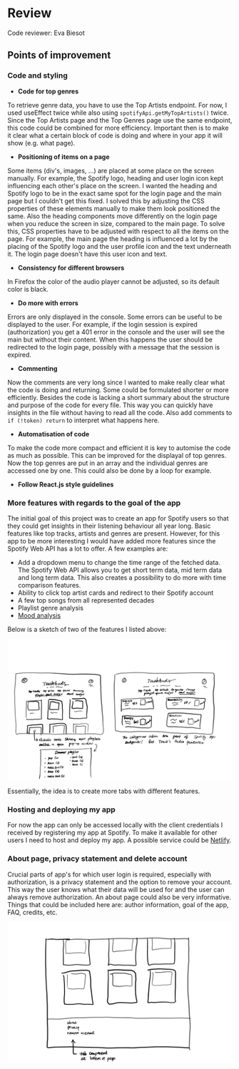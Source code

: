 # Review
Code reviewer: Eva Biesot

## Points of improvement

### Code and styling
* **Code for top genres**

To retrieve genre data, you have to use the Top Artists endpoint. For now, I used useEffect twice while also using `spotifyApi.getMyTopArtists()` twice. Since the Top Artists page and the Top Genres page use the same endpoint, this code could be combined for more efficiency. Important then is to make it clear what a certain block of code is doing and where in your app it will show (e.g. what page).

* **Positioning of items on a page**

Some items (div's, images, ...) are placed at some place on the screen manually. For example, the Spotify logo, heading and user login icon kept influencing each other's place on the screen. I wanted the heading and Spotify logo to be in the exact same spot for the login page and the main page but I couldn't get this fixed. I solved this by adjusting the CSS properties of these elements manually to make them look positioned the same. Also the heading components move differently on the login page when you reduce the screen in size, compared to the main page. To solve this, CSS properties have to be adjusted with respect to all the items on the page. For example, the main page the heading is influenced a lot by the placing of the Spotify logo and the user profile icon and the text underneath it. The login page doesn't have this user icon and text. 

* **Consistency for different browsers**

In Firefox the color of the audio player cannot be adjusted, so its default color is black.

* **Do more with errors**

Errors are only displayed in the console. Some errors can be useful to be displayed to the user. For example, if the login session is expired (authorization) you get a 401 error in the console and the user will see the main but without their content. When this happens the user should be redirected to the login page, possibly with a message that the session is expired.

* **Commenting**

Now the comments are very long since I wanted to make really clear what the code is doing and returning. Some could be formulated shorter or more efficiently. Besides the code is lacking a short summary about the structure and purpose of the code for every file. This way you can quickly have insights in the file without having to read all the code. Also add comments to `if (!token) return` to interpret what happens here.

* **Automatisation of code**

To make the code more compact and efficient it is key to automise the code as much as possible. This can be improved for the displayal of top genres. Now the top genres are put in an array and the individual genres are accessed one by one. This could also be done by a loop for example.

* **Follow React.js style guidelines**

### More features with regards to the goal of the app
The initial goal of this project was to create an app for Spotify users so that they could get insights in their listening behaviour all year long. Basic features like top tracks, artists and genres are present. However, for this app to be more interesting I would have added more features since the Spotify Web API has a lot to offer. A few examples are:

* Add a dropdown menu to change the time range of the fetched data. The Spotify Web API allows you to get short term data, mid term data and long term data. This also creates a possibility to do more with time comparison features.
* Ability to click top artist cards and redirect to their Spotify account
* A few top songs from all represented decades
* Playlist genre analysis
* [Mood analysis](https://developer.spotify.com/documentation/web-api/reference/#/operations/get-audio-features)

Below is a sketch of two of the features I listed above:

<img src="doc/review_suggestion2.jpg">

Essentially, the idea is to create more tabs with different features. 

### Hosting and deploying my app
For now the app can only be accessed locally with the client credentials I received by registering my app at Spotify. To make it available for other users I need to host and deploy my app. A possible service could be [Netlify](https://www.netlify.com/). 

### About page, privacy statement and delete account
Crucial parts of app's for which user login is required, especially with authorization, is a privacy statement and the option to remove your account. This way the user knows what their data will be used for and the user can always remove authorization. An about page could also be very informative. Things that could be included here are: author information, goal of the app, FAQ, credits, etc. 

<img src="doc/review_suggestion1.jpg">